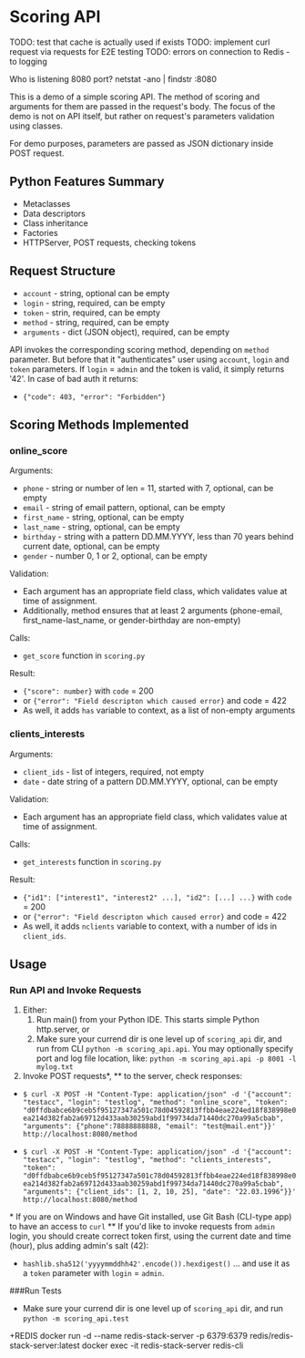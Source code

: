 # Scoring API

TODO: test that cache is actually used if exists
TODO: implement curl request via requests for E2E testing
TODO: errors on connection to Redis - to logging

Who is listening 8080 port?
netstat -ano | findstr :8080

This is a demo of a simple scoring API. The method of scoring and arguments for them are passed in the request's body. The focus of the demo is not on API itself, but rather on request's parameters validation using classes.

For demo purposes, parameters are passed as JSON dictionary inside  POST request.

## Python Features Summary
* Metaclasses
* Data descriptors
* Class inheritance
* Factories
* HTTPServer, POST requests, checking tokens

## Request Structure
* `account` - string, optional can be empty
* `login` - string, required, can be empty
* `token` - strin, required, can be empty
* `method` - string, required, can be empty
* `arguments` - dict (JSON object), required, can be empty

API invokes the corresponding scoring method, depending on `method` parameter. But before that it "authenticates" user using `account`, `login` and `token` parameters. If `login` = `admin` and the token is valid, it simply returns '42'.
In case of bad auth it returns:
* `{"code": 403, "error": "Forbidden"}`


## Scoring Methods Implemented
### online_score
Arguments:
* `phone` - string or number of len = 11, started with 7, optional, can be empty
* `email` - string of email pattern, optional, can be empty
* `first_name` - string, optional, can be empty
* `last_name` - string, optional, can be empty
* `birthday` - string with a pattern DD.MM.YYYY, less than 70 years behind current date, optional, can be empty
* `gender` - number 0, 1 or 2, optional, can be empty

Validation:
* Each argument has an appropriate field class, which validates value at time of assignment.
* Additionally, method ensures that at least 2 arguments (phone-email, first_name-last_name, or gender-birthday are non-empty)

Calls:
* `get_score` function in `scoring.py`

Result:
* `{"score": number}` with `code` = 200
* or `{"error": "Field descripton which caused error}` and code = 422
* As well, it adds `has` variable to context, as a list of non-empty arguments

### clients_interests
Arguments:
* `client_ids` - list of integers, required, not empty
* `date` - date string of a pattern DD.MM.YYYY, optional, can be empty

Validation:
* Each argument has an appropriate field class, which validates value at time of assignment.

Calls:
* `get_interests` function in `scoring.py`

Result:
* `{"id1": ["interest1", "interest2" ...], "id2": [...] ...}` with `code` = 200
* or `{"error": "Field descripton which caused error}` and code = 422
* As well, it adds `nclients` variable to context, with a number of ids in `client_ids`.

## Usage
### Run API and Invoke Requests
1. Either:
   1. Run main() from your Python IDE. This starts simple Python http.server, or
   2. Make sure your currend dir is one level up of `scoring_api` dir, and run from CLI `python -m scoring_api.api`. You may optionally specify port and log file location, like: `python -m scoring_api.api -p 8001 -l mylog.txt`
2. Invoke POST requests*, ** to the server, check responses:
* `$ curl -X POST -H "Content-Type: application/json" -d '{"account": "testacc", "login": "testlog", "method": "online_score", "token": "d0ffdbabce6b9ceb5f95127347a501c78d04592813ffbb4eae224ed18f838998e0ea214d382fab2a69712d433aab30259abd1f99734da71440dc270a99a5cbab", "arguments": {"phone":78888888888, "email": "test@mail.ent"}}' http://localhost:8080/method`

* `$ curl -X POST -H "Content-Type: application/json" -d '{"account": "testacc", "login": "testlog", "method": "clients_interests", "token": "d0ffdbabce6b9ceb5f95127347a501c78d04592813ffbb4eae224ed18f838998e0ea214d382fab2a69712d433aab30259abd1f99734da71440dc270a99a5cbab", "arguments": {"client_ids": [1, 2, 10, 25], "date": "22.03.1996"}}' http://localhost:8080/method`

\* If you are on Windows and have Git installed, use Git Bash (CLI-type app) to have an access to `curl` 
\** If you'd like to invoke requests from `admin` login, you should create correct token first, using the current date and time (hour), plus adding admin's salt (42):
* `hashlib.sha512('yyyymmddhh42'.encode()).hexdigest()`
... and use it as a `token` parameter with `login` = `admin`.

###Run Tests
* Make sure your currend dir is one level up of `scoring_api` dir, and run `python -m scoring_api.test`


+REDIS
docker run -d --name redis-stack-server -p 6379:6379 redis/redis-stack-server:latest
docker exec -it redis-stack-server redis-cli
